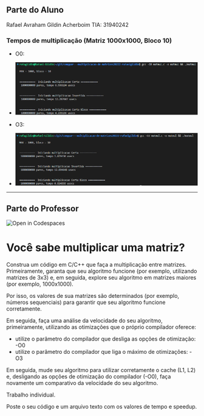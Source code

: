 ## Parte do Aluno
Rafael Avraham Gildin Acherboim
TIA: 31940242

### Tempos de multiplicação (Matriz 1000x1000, Bloco 10)
- O0:
- ![Alt text](imagens/mult_O0.png?raw=true "Multplicação Matrizes")

- O3:
- ![Alt text](imagens/mult_O3.png?raw=true "Multplicação Matrizes")

-----

## Parte do Professor

![Open in Codespaces](https://classroom.github.com/assets/open-in-codespaces-abfff4d4e15f9e1bd8274d9a39a0befe03a0632bb0f153d0ec72ff541cedbe34.svg)
# Você sabe multiplicar uma matriz?

Construa um código em C/C++ que faça a multiplicação entre matrizes. Primeiramente, garanta que seu algoritmo funcione (por exemplo, utilizando matrizes de 3x3) e, em seguida, explore seu algoritmo em matrizes maiores (por exemplo, 1000x1000).

Por isso, os valores de sua matrizes são determinados (por exemplo, números sequenciais) para garantir que seu algoritmo funcione corretamente.

Em seguida, faça uma análise da velocidade do seu algoritmo, primeiramente, utilizando as otimizações que o próprio compilador oferece:

* utilize o parâmetro do compilador que desliga as opções de otimização: -O0
* utilize o parâmetro do compilador que liga o máximo de otimizações: -O3

Em seguida, mude seu algoritmo para utilizar corretamente o cache (L1, L2) e, desligando as opções de otimização do compilador (-O0), faça novamente um comparativo da velocidade do seu algoritmo.

Trabalho individual.

Poste o seu código e um arquivo texto com os valores de tempo e speedup.  

